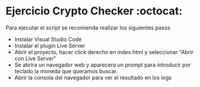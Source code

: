 # Ejercicio Crypto Checker :octocat:
Para ejecutar el script se recomienda realizar los siguientes pasos
* Instalar Visual Studio Code
* Instalar el plugin Live Server
* Abrir el proyecto, hacer click derecho en index.html y seleccionar "Abrir con Live Server"
* Se abrira un navegador web y aparecera un prompt para introducir por teclado la moneda que queramos buscar.
* Abrir la consola del navegador para ver el resultado en los logs
